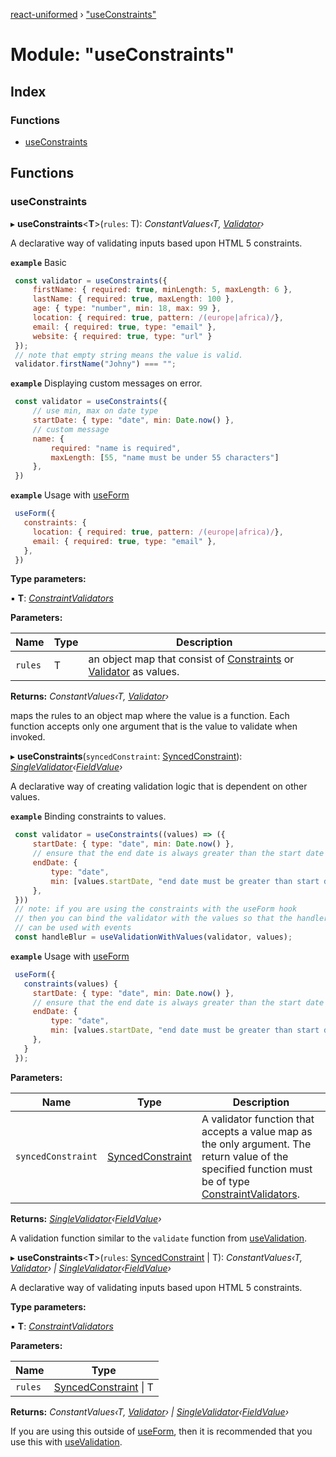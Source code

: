 [react-uniformed](../README.md) › ["useConstraints"](_useconstraints_useconstraints_.md)

# Module: "useConstraints"

## Index

### Functions

* [useConstraints](_useconstraints_useconstraints_.md#useconstraints)

## Functions

###  useConstraints

▸ **useConstraints**<**T**>(`rules`: T): *ConstantValues‹T, [Validator](../interfaces/_usevalidation_types_.validator.md)›*

A declarative way of validating inputs based upon HTML 5 constraints.

**`example`** <caption>Basic</caption>
```javascript
 const validator = useConstraints({
     firstName: { required: true, minLength: 5, maxLength: 6 },
     lastName: { required: true, maxLength: 100 },
     age: { type: "number", min: 18, max: 99 },
     location: { required: true, pattern: /(europe|africa)/},
     email: { required: true, type: "email" },
     website: { required: true, type: "url" }
 });
 // note that empty string means the value is valid.
 validator.firstName("Johny") === "";
```

**`example`** <caption>Displaying custom messages on error.</caption>
```javascript
 const validator = useConstraints({
     // use min, max on date type
     startDate: { type: "date", min: Date.now() },
     // custom message
     name: {
         required: "name is required",
         maxLength: [55, "name must be under 55 characters"]
     },
 })
```

**`example`** <caption>Usage with [useForm](_useform_.md#useform)</caption>
```javascript
 useForm({
   constraints: {
     location: { required: true, pattern: /(europe|africa)/},
     email: { required: true, type: "email" },
   },
 })
```

**Type parameters:**

▪ **T**: *[ConstraintValidators](_useconstraints_types_.md#constraintvalidators)*

**Parameters:**

Name | Type | Description |
------ | ------ | ------ |
`rules` | T | an object map that consist of [Constraints](../interfaces/_useconstraints_types_.constraints.md) or [Validator](../interfaces/_usevalidation_types_.validator.md) as values. |

**Returns:** *ConstantValues‹T, [Validator](../interfaces/_usevalidation_types_.validator.md)›*

maps the rules to an object map where the value is a function. Each function
accepts only one argument that is the value to validate when invoked.

▸ **useConstraints**(`syncedConstraint`: [SyncedConstraint](../interfaces/_useconstraints_types_.syncedconstraint.md)): *[SingleValidator](../interfaces/_usevalidation_types_.singlevalidator.md)‹[FieldValue](_usefields_.md#fieldvalue)›*

A declarative way of creating validation logic that is dependent on other values.

**`example`** <caption>Binding constraints to values.</caption>
```javascript
 const validator = useConstraints((values) => ({
     startDate: { type: "date", min: Date.now() },
     // ensure that the end date is always greater than the start date
     endDate: {
         type: "date",
         min: [values.startDate, "end date must be greater than start date"]
     },
 }))
 // note: if you are using the constraints with the useForm hook
 // then you can bind the validator with the values so that the handler
 // can be used with events
 const handleBlur = useValidationWithValues(validator, values);
```

**`example`** <caption>Usage with [useForm](_useform_.md#useform)</caption>

```javascript
 useForm({
   constraints(values) {
     startDate: { type: "date", min: Date.now() },
     // ensure that the end date is always greater than the start date
     endDate: {
         type: "date",
         min: [values.startDate, "end date must be greater than start date"]
     },
   }
 });
```

**Parameters:**

Name | Type | Description |
------ | ------ | ------ |
`syncedConstraint` | [SyncedConstraint](../interfaces/_useconstraints_types_.syncedconstraint.md) | A validator function that accepts a value map as the only argument. The return value of the specified function must be of type [ConstraintValidators](_useconstraints_types_.md#constraintvalidators). |

**Returns:** *[SingleValidator](../interfaces/_usevalidation_types_.singlevalidator.md)‹[FieldValue](_usefields_.md#fieldvalue)›*

A validation function similar to the `validate` function from [useValidation](_usevalidation_usevalidation_.md#usevalidation).

▸ **useConstraints**<**T**>(`rules`: [SyncedConstraint](../interfaces/_useconstraints_types_.syncedconstraint.md) | T): *ConstantValues‹T, [Validator](../interfaces/_usevalidation_types_.validator.md)› | [SingleValidator](../interfaces/_usevalidation_types_.singlevalidator.md)‹[FieldValue](_usefields_.md#fieldvalue)›*

A declarative way of validating inputs based upon HTML 5 constraints.

**Type parameters:**

▪ **T**: *[ConstraintValidators](_useconstraints_types_.md#constraintvalidators)*

**Parameters:**

Name | Type |
------ | ------ |
`rules` | [SyncedConstraint](../interfaces/_useconstraints_types_.syncedconstraint.md) &#124; T |

**Returns:** *ConstantValues‹T, [Validator](../interfaces/_usevalidation_types_.validator.md)› | [SingleValidator](../interfaces/_usevalidation_types_.singlevalidator.md)‹[FieldValue](_usefields_.md#fieldvalue)›*

If you are using this outside of [useForm](_useform_.md#useform),
then it is recommended that you use this with [useValidation](_usevalidation_usevalidation_.md#usevalidation).
